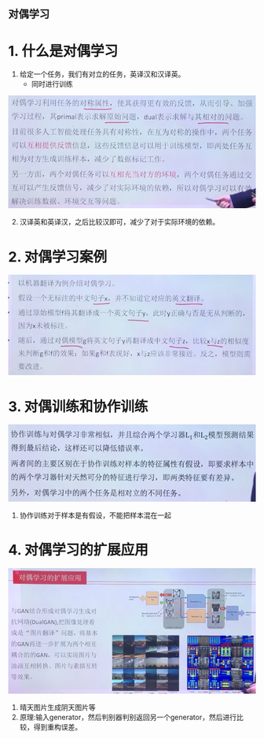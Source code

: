 对偶学习
---

# 1. 什么是对偶学习
1. 给定一个任务，我们有对立的任务，英译汉和汉译英。
    + 同时进行训练

![](img/对偶/1.png)

2. 汉译英和英译汉，之后比较汉即可，减少了对于实际环境的依赖。

# 2. 对偶学习案例

![](img/对偶/2.png)

# 3. 对偶训练和协作训练

![](img/对偶/3.png)

1. 协作训练对于样本是有假设，不能把样本混在一起

# 4. 对偶学习的扩展应用

![](img/对偶/4.png)

1. 晴天图片生成阴天图片等
2. 原理:输入generator，然后判别器判别返回另一个generator，然后进行比较，得到重构误差。
